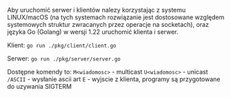 Aby uruchomić serwer i klientów nalezy korzystając z systemu LINUX/macOS (na tych systemach rozwiązanie jest dostosowane względem systemowych struktur zwracanych przez operacje na socketach), oraz języka Go (Golang) w wersji 1.22 uruchomić klienta i serwer.

Klient:
`go run ./pkg/client/client.go`

Serwer:
`go run ./pkg/server/server.go`

Dostępne komendy to:
`M<wiadomosc>` - multicast
`U<wiadomosc>` - unicast
`/ASCII` - wysłanie ascii art
`E` - wyjscie z klienta, programy są przygotowane do uzywania SIGTERM